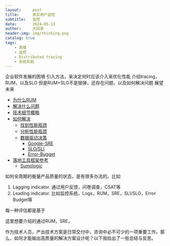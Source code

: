 ```yaml
---
layout:     post
title:      真实用户监控
subtitle:   监控
date:       2024-05-13
author:     大风哥
header-img: img/thinking.png
catalog: true
tags:
    - 思维
    - 监控
    - Distributed tracing
    - 系统系能
---
```

企业软件发展的困境
引入方法，来决定何时应该介入来优化性能
介绍tracing，RUM，以及SLO
但是RUM+SLO不是银弹，还存在问题，以及如何解决问题
展望未来

* [为什么RUM](#为什么RUM)
* [解决什么问题](#解决什么问题)
* [技术细节概略](#技术细节概率)
* [如何解决](#如何解决)
    * [找到性能瓶颈](#找到性能瓶颈)
    * [分析性能瓶颈](#分析性能瓶颈)
    * [数据驱动决策](#数据驱动决策)
        * [Google-SRE](#Google-SRE)
        * [SLO/SLI](#SLO/SLI)
        * [Error-Bugget](#Error-Bugget)
* [落地工具框架参考](#落地工具框架参考)
    * [Sumologic](#Sumologic)


如何全周期的衡量产品质量的状态，是有很多办法的。比如
1. Lagging indicator. 通过用户反馈，问卷调查，CSAT等
2. Leading indicator. 比如监控系统，Logs，RUM，SRE，SLI/SLO，Error Budget等

每一种评估都是基于

这里想要介绍的通过RUM，SRE，

作为技术人员，产出技术方案是日常交付中，咨询中必不可少的一项重要工作。那么，如何才能输出高质量的解决方案设计呢？以下我给出了一些总结与反思。



